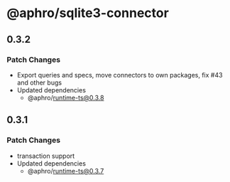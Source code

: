 # @aphro/sqlite3-connector

## 0.3.2

### Patch Changes

- Export queries and specs, move connectors to own packages, fix #43 and other bugs
- Updated dependencies
  - @aphro/runtime-ts@0.3.8

## 0.3.1

### Patch Changes

- transaction support
- Updated dependencies
  - @aphro/runtime-ts@0.3.7
